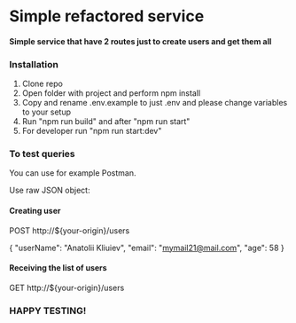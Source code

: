 <h1>Simple refactored service</h1>

<h4>Simple service that have 2 routes just to create users and get them all</h4>

<h3>Installation</h3>
<ol>
<li>Clone repo</li>
<li>Open folder with project and perform npm install</li>
<li>Copy and rename .env.example to just .env and please change variables to your setup</li>
<li>Run "npm run build" and after "npm run start"</li>
<li>For developer run "npm run start:dev"</li>
</ol>

<h3>To test queries</h3>

You can use for example Postman. 

Use raw JSON object: 

<h4>Creating user</h4>
POST http://${your-origin}/users

{
"userName": "Anatolii Kliuiev",
"email": "mymail21@mail.com",
"age": 58
}

<h4>Receiving the list of users</h4>

GET http://${your-origin}/users


<h3>HAPPY TESTING!</h3>

